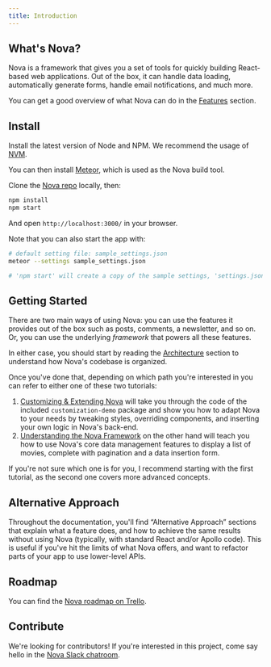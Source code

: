 ```yaml
---
title: Introduction
---
```


## What's Nova?

Nova is a framework that gives you a set of tools for quickly building React-based web applications. Out of the box, it can handle data loading, automatically generate forms, handle email notifications, and much more. 

You can get a good overview of what Nova can do in the [Features](features.html) section. 

## Install

Install the latest version of Node and NPM. We recommend the usage of [NVM](http://nvm.sh).

You can then install [Meteor](https://www.meteor.com/install), which is used as the Nova build tool.

Clone the [Nova repo](https://github.com/TelescopeJS/Telescope/) locally, then:

```sh
npm install
npm start
```

And open `http://localhost:3000/` in your browser.

Note that you can also start the app with:
```sh
# default setting file: sample_settings.json
meteor --settings sample_settings.json 

# 'npm start' will create a copy of the sample settings, 'settings.json', and run `meteor` with this file for you.
```

## Getting Started

There are two main ways of using Nova: you can use the features it provides out of the box such as posts, comments, a newsletter, and so on. Or, you can use the underlying *framework* that powers all these features. 

In either case, you should start by reading the [Architecture](architecture.html) section to understand how Nova's codebase is organized. 

Once you've done that, depending on which path you're interested in you can refer to either one of these two tutorials:

1. [Customizing & Extending Nova](tutorial-customizing.html) will take you through the code of the included `customization-demo` package and show you how to adapt Nova to your needs by tweaking styles, overriding components, and inserting your own logic in Nova's back-end. 
2. [Understanding the Nova Framework](tutorial-framework.html) on the other hand will teach you how to use Nova's core data management features to display a list of movies, complete with pagination and a data insertion form. 

If you're not sure which one is for you, I recommend starting with the first tutorial, as the second one covers more advanced concepts.

## Alternative Approach

Throughout the documentation, you'll find “Alternative Approach” sections that explain what a feature does, and how to achieve the same results without using Nova (typically, with standard React and/or Apollo code). This is useful if you've hit the limits of what Nova offers, and want to refactor parts of your app to use lower-level APIs. 

## Roadmap

You can find the [Nova roadmap on Trello](https://trello.com/b/dwPR0LTz/nova-roadmap).

## Contribute

We're looking for contributors! If you're interested in this project, come say hello in the [Nova Slack chatroom](http://slack.telescopeapp.org).
